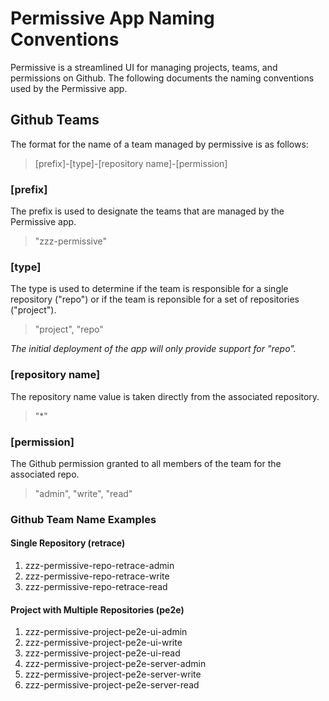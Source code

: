# Permissive App Naming Conventions

Permissive is a streamlined UI for managing projects, teams, and permissions on Github.  The following documents the naming conventions used by the Permissive app.


## Github Teams

The format for the name of a team managed by permissive is as follows:
> [prefix]-[type]-[repository name]-[permission]


### [prefix]

The prefix is used to designate the teams that are managed by the Permissive app.
> "zzz-permissive"


### [type]

The type is used to determine if the team is responsible for a single repository ("repo") or if the team is reponsible for a set of repositories ("project").
> "project", "repo"

*The initial deployment of the app will only provide support for "repo".*


### [repository name]

The repository name value is taken directly from the associated repository.
> "*"


### [permission]

The Github permission granted to all members of the team for the associated repo.
> "admin", "write", "read"


### Github Team Name Examples


#### Single Repository (retrace)

1. zzz-permissive-repo-retrace-admin
2. zzz-permissive-repo-retrace-write
3. zzz-permissive-repo-retrace-read


#### Project with Multiple Repositories (pe2e)

1. zzz-permissive-project-pe2e-ui-admin
2. zzz-permissive-project-pe2e-ui-write
3. zzz-permissive-project-pe2e-ui-read
4. zzz-permissive-project-pe2e-server-admin
5. zzz-permissive-project-pe2e-server-write
6. zzz-permissive-project-pe2e-server-read
